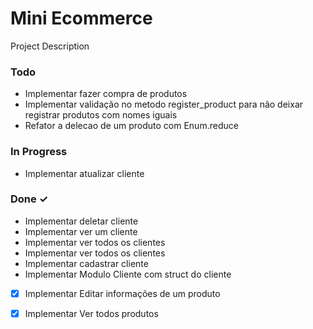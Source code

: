 # Mini Ecommerce

Project Description

### Todo

- Implementar fazer compra de produtos  
- Implementar validação no metodo register_product para não deixar registrar produtos com nomes iguais  
- Refator a delecao de um produto com Enum.reduce  

### In Progress

- Implementar atualizar cliente  

### Done ✓

- Implementar deletar cliente  
- Implementar ver um cliente  
- Implementar ver todos os clientes  
- Implementar ver todos os clientes  
- Implementar cadastrar cliente  
- Implementar Modulo Cliente com struct do cliente  
- [x] Implementar Editar informações de um produto  
- [x] Implementar Ver todos produtos  

